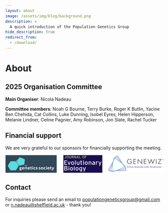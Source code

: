 ```yaml
---
layout: about
image: /assets/img/blog/background.png
description: >
  A quick introduction of the Population Genetics Group
hide_description: true
redirect_from:
  - /download/
---
```


# About

<!--author-->

## 2025 Organisation Committee

**Main Organiser**: Nicola Nadeau

**Committee members**: Noah G Bourne, Terry Burke, Roger K Butlin, Yacine Ben Chehida, Cat Collins, Luke Dunning, Isobel Eyres, Helen Hipperson, Melanie Lindner, Celine Pagnier, Amy Robinson, Jon Slate, Rachel Tucker

## Financial support 

We are very grateful to our sponsors for financially supporting the meeting.

![Genetics Society](/assets/img/Sponsors.png)

## Contact

For inquiries please send an email to populationgeneticsgroup@gmail.com or n.nadeau@sheffield.ac.uk - thank you!

